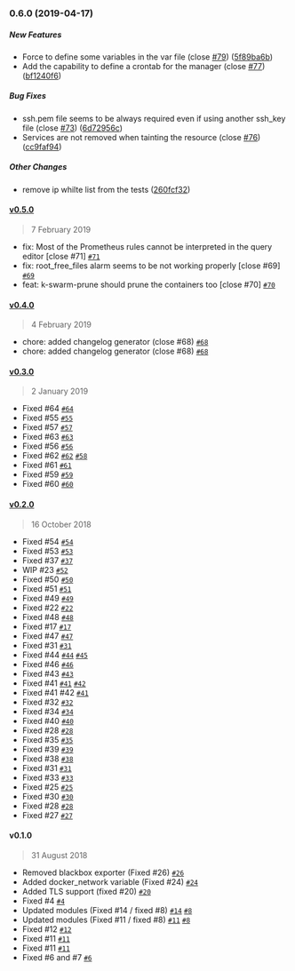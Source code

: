 ### 0.6.0 (2019-04-17)

##### New Features

*  Force to define some variables in the var file (close [#79](https://github.com/kalisio/kaabah/pull/79)) ([5f89ba6b](https://github.com/kalisio/kaabah/commit/5f89ba6b0198e0e3238ae97454a97285b3e61c28))
*  Add the capability to define a crontab for the manager (close [#77](https://github.com/kalisio/kaabah/pull/77)) ([bf1240f6](https://github.com/kalisio/kaabah/commit/bf1240f646592b8fc02ee3b5e729f3810d881e41))

##### Bug Fixes

*  ssh.pem file seems to be always required even if using another ssh_key file (close [#73](https://github.com/kalisio/kaabah/pull/73)) ([6d72956c](https://github.com/kalisio/kaabah/commit/6d72956cda335354a9d71663d748bc6d9a5ffccf))
*  Services are not removed when tainting the resource (close [#76](https://github.com/kalisio/kaabah/pull/76)) ([cc9faf94](https://github.com/kalisio/kaabah/commit/cc9faf94141e3782c2127475dfcc5acf651a5894))

##### Other Changes

*  remove ip whilte list from the tests ([260fcf32](https://github.com/kalisio/kaabah/commit/260fcf32f84826be8442a418269ee3e5539bef3d))

#### [v0.5.0](https://github.com/kalisio/kaabah/compare/v0.4.0...v0.5.0)

> 7 February 2019

- fix: Most of the Prometheus rules cannot be interpreted in the query editor [close #71] [`#71`](https://github.com/kalisio/kaabah/issues/71)
- fix: root_free_files alarm seems to be not working properly [close #69] [`#69`](https://github.com/kalisio/kaabah/issues/69)
- feat: k-swarm-prune should prune the containers too [close #70] [`#70`](https://github.com/kalisio/kaabah/issues/70)

#### [v0.4.0](https://github.com/kalisio/kaabah/compare/v0.3.0...v0.4.0)

> 4 February 2019

- chore: added changelog generator (close #68) [`#68`](https://github.com/kalisio/kaabah/issues/68)
- chore: added changelog generator (close #68) [`#68`](https://github.com/kalisio/kaabah/issues/68)

#### [v0.3.0](https://github.com/kalisio/kaabah/compare/v0.2.0...v0.3.0)

> 2 January 2019

- Fixed #64 [`#64`](https://github.com/kalisio/kaabah/issues/64)
- Fixed #55 [`#55`](https://github.com/kalisio/kaabah/issues/55)
- Fixed #57 [`#57`](https://github.com/kalisio/kaabah/issues/57)
- Fixed #63 [`#63`](https://github.com/kalisio/kaabah/issues/63)
- Fixed #56 [`#56`](https://github.com/kalisio/kaabah/issues/56)
- Fixed #62 [`#62`](https://github.com/kalisio/kaabah/issues/62) [`#58`](https://github.com/kalisio/kaabah/issues/58)
- Fixed #61 [`#61`](https://github.com/kalisio/kaabah/issues/61)
- Fixed #59 [`#59`](https://github.com/kalisio/kaabah/issues/59)
- Fixed #60 [`#60`](https://github.com/kalisio/kaabah/issues/60)

#### [v0.2.0](https://github.com/kalisio/kaabah/compare/v0.1.0...v0.2.0)

> 16 October 2018

- Fixed #54 [`#54`](https://github.com/kalisio/kaabah/issues/54)
- Fixed #53 [`#53`](https://github.com/kalisio/kaabah/issues/53)
- Fixed #37 [`#37`](https://github.com/kalisio/kaabah/issues/37)
- WIP #23 [`#52`](https://github.com/kalisio/kaabah/issues/52)
- Fixed #50 [`#50`](https://github.com/kalisio/kaabah/issues/50)
- Fixed #51 [`#51`](https://github.com/kalisio/kaabah/issues/51)
- Fixed #49 [`#49`](https://github.com/kalisio/kaabah/issues/49)
- Fixed #22 [`#22`](https://github.com/kalisio/kaabah/issues/22)
- Fixed #48 [`#48`](https://github.com/kalisio/kaabah/issues/48)
- Fixed #17 [`#17`](https://github.com/kalisio/kaabah/issues/17)
- Fixed #47 [`#47`](https://github.com/kalisio/kaabah/issues/47)
- Fixed #31 [`#31`](https://github.com/kalisio/kaabah/issues/31)
- Fixed #44 [`#44`](https://github.com/kalisio/kaabah/issues/44) [`#45`](https://github.com/kalisio/kaabah/issues/45)
- Fixed #46 [`#46`](https://github.com/kalisio/kaabah/issues/46)
- Fixed #43 [`#43`](https://github.com/kalisio/kaabah/issues/43)
- Fixed #41 [`#41`](https://github.com/kalisio/kaabah/issues/41) [`#42`](https://github.com/kalisio/kaabah/issues/42)
- Fixed #41 #42 [`#41`](https://github.com/kalisio/kaabah/issues/41)
- Fixed #32 [`#32`](https://github.com/kalisio/kaabah/issues/32)
- Fixed #34 [`#34`](https://github.com/kalisio/kaabah/issues/34)
- Fixed #40 [`#40`](https://github.com/kalisio/kaabah/issues/40)
- Fixed #28 [`#28`](https://github.com/kalisio/kaabah/issues/28)
- Fixed #35 [`#35`](https://github.com/kalisio/kaabah/issues/35)
- Fixed #39 [`#39`](https://github.com/kalisio/kaabah/issues/39)
- Fixed #38 [`#38`](https://github.com/kalisio/kaabah/issues/38)
- Fixed #31 [`#31`](https://github.com/kalisio/kaabah/issues/31)
- Fixed #33 [`#33`](https://github.com/kalisio/kaabah/issues/33)
- Fixed #25 [`#25`](https://github.com/kalisio/kaabah/issues/25)
- Fixed #30 [`#30`](https://github.com/kalisio/kaabah/issues/30)
- Fixed #28 [`#28`](https://github.com/kalisio/kaabah/issues/28)
- Fixed #27 [`#27`](https://github.com/kalisio/kaabah/issues/27)

#### v0.1.0

> 31 August 2018

- Removed blackbox exporter (Fixed #26) [`#26`](https://github.com/kalisio/kaabah/issues/26)
- Added docker_network variable (Fixed #24) [`#24`](https://github.com/kalisio/kaabah/issues/24)
- Added TLS support (fixed #20) [`#20`](https://github.com/kalisio/kaabah/issues/20)
- Fixed #4 [`#4`](https://github.com/kalisio/kaabah/issues/4)
- Updated modules (Fixed #14 / fixed #8) [`#14`](https://github.com/kalisio/kaabah/issues/14) [`#8`](https://github.com/kalisio/kaabah/issues/8)
- Updated modules (Fixed #11 / fixed #8) [`#11`](https://github.com/kalisio/kaabah/issues/11) [`#8`](https://github.com/kalisio/kaabah/issues/8)
- Fixed #12 [`#12`](https://github.com/kalisio/kaabah/issues/12)
- Fixed #11 [`#11`](https://github.com/kalisio/kaabah/issues/11)
- Fixed #11 [`#11`](https://github.com/kalisio/kaabah/issues/11)
- Fixed #6 and #7 [`#6`](https://github.com/kalisio/kaabah/issues/6)

